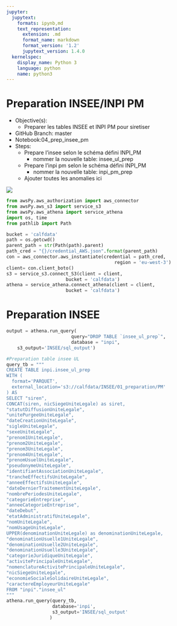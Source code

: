 ```yaml
---
jupyter:
  jupytext:
    formats: ipynb,md
    text_representation:
      extension: .md
      format_name: markdown
      format_version: '1.2'
      jupytext_version: 1.4.0
  kernelspec:
    display_name: Python 3
    language: python
    name: python3
---
```


# Preparation INSEE/INPI PM

* Objective(s): 
  * Preparer les tables INSEE et INPI PM pour siretiser
* GitHub Branch: master 
* Notebook:04_prep_insee_pm 
* Steps:
  * Prepare l’insee selon le schéma défini INPI_PM
    * nommer la nouvelle table: insee_ul_prep
  * Prepare l’inpi pm selon le schéma défini INPI_PM
    * nommer la nouvelle table: inpi_pm_prep
  * Ajouter toutes les anomalies ici
  
![](https://drive.google.com/uc?export=view&id=1I3U83Y94z_z_EQA7KC1etPci_UbU9Nnm)

```python
from awsPy.aws_authorization import aws_connector
from awsPy.aws_s3 import service_s3
from awsPy.aws_athena import service_athena
import os, time
from pathlib import Path
```

```python
bucket = 'calfdata'
path = os.getcwd()
parent_path = str(Path(path).parent)
path_cred = "{}/credential_AWS.json".format(parent_path)
con = aws_connector.aws_instantiate(credential = path_cred,
                                        region = 'eu-west-3')
client= con.client_boto()
s3 = service_s3.connect_S3(client = client,
                      bucket = 'calfdata') 
athena = service_athena.connect_athena(client = client,
                      bucket = 'calfdata') 
```

# Preparation INSEE

```python
output = athena.run_query(
                        query="DROP TABLE `insee_ul_prep`",
                        database = "inpi",
    s3_output='INSEE/sql_output')
```

```python
#Preparation table insee UL
query_tb = """
CREATE TABLE inpi.insee_ul_prep
WITH (
  format='PARQUET',
  external_location='s3://calfdata/INSEE/01_preparation/PM'
) AS
SELECT "siren", 
CONCAT(siren, nicSiegeUniteLegale) as siret,
"statutDiffusionUniteLegale", 
"unitePurgeeUniteLegale", 
"dateCreationUniteLegale", 
"sigleUniteLegale", 
"sexeUniteLegale", 
"prenom1UniteLegale", 
"prenom2UniteLegale", 
"prenom3UniteLegale", 
"prenom4UniteLegale", 
"prenomUsuelUniteLegale", 
"pseudonymeUniteLegale", 
"identifiantAssociationUniteLegale", 
"trancheEffectifsUniteLegale", 
"anneeEffectifsUniteLegale", 
"dateDernierTraitementUniteLegale", 
"nombrePeriodesUniteLegale", 
"categorieEntreprise", 
"anneeCategorieEntreprise", 
"dateDebut", 
"etatAdministratifUniteLegale", 
"nomUniteLegale", 
"nomUsageUniteLegale", 
UPPER(denominationUniteLegale) as denominationUniteLegale,
"denominationUsuelle1UniteLegale", 
"denominationUsuelle2UniteLegale", 
"denominationUsuelle3UniteLegale", 
"categorieJuridiqueUniteLegale", 
"activitePrincipaleUniteLegale", 
"nomenclatureActivitePrincipaleUniteLegale", 
"nicSiegeUniteLegale", 
"economieSocialeSolidaireUniteLegale", 
"caractereEmployeurUniteLegale"
FROM "inpi"."insee_ul" 
"""
athena.run_query(query_tb,
                 database='inpi',
                 s3_output='INSEE/sql_output'
                )
```
